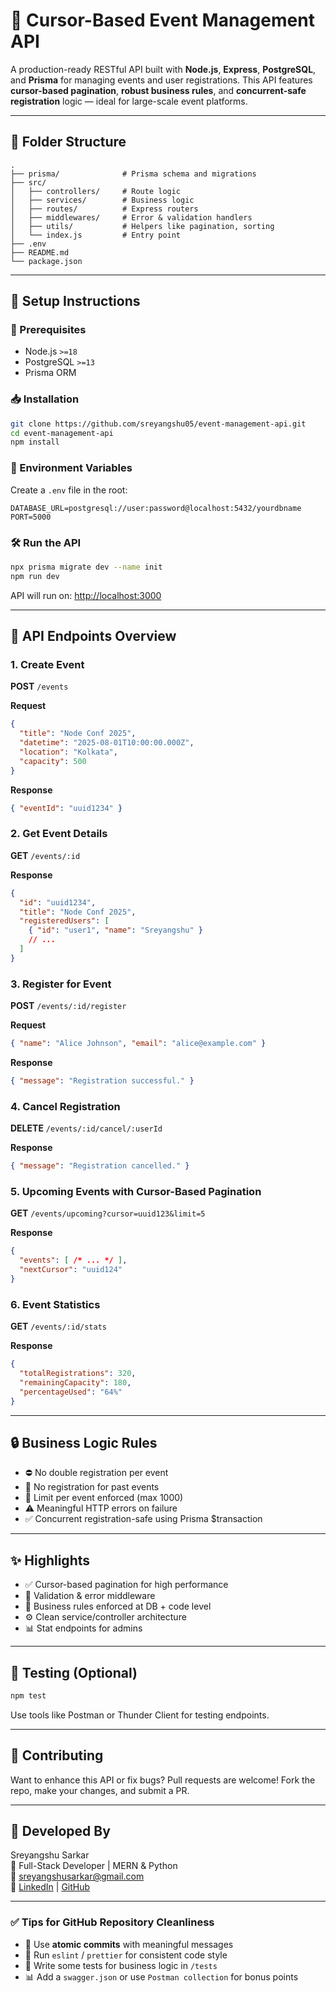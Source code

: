 # 🎯 Cursor-Based Event Management API

A production-ready RESTful API built with **Node.js**, **Express**, **PostgreSQL**, and **Prisma** for managing events and user registrations. This API features **cursor-based pagination**, **robust business rules**, and **concurrent-safe registration** logic — ideal for large-scale event platforms.

---

## 📂 Folder Structure

```
.
├── prisma/              # Prisma schema and migrations
├── src/
│   ├── controllers/     # Route logic
│   ├── services/        # Business logic
│   ├── routes/          # Express routers
│   ├── middlewares/     # Error & validation handlers
│   ├── utils/           # Helpers like pagination, sorting
│   └── index.js         # Entry point
├── .env
├── README.md
└── package.json
```

---

## 🚀 Setup Instructions

### 🔧 Prerequisites
- Node.js `>=18`
- PostgreSQL `>=13`
- Prisma ORM

### 📥 Installation

```bash
git clone https://github.com/sreyangshu05/event-management-api.git
cd event-management-api
npm install
```

### 🔐 Environment Variables
Create a `.env` file in the root:

```
DATABASE_URL=postgresql://user:password@localhost:5432/yourdbname
PORT=5000
```

### 🛠️ Run the API

```bash
npx prisma migrate dev --name init
npm run dev
```

API will run on: [http://localhost:3000](http://localhost:3000)

---

## 📘 API Endpoints Overview

### 1. Create Event
**POST** `/events`

**Request**
```json
{
  "title": "Node Conf 2025",
  "datetime": "2025-08-01T10:00:00.000Z",
  "location": "Kolkata",
  "capacity": 500
}
```
**Response**
```json
{ "eventId": "uuid1234" }
```

### 2. Get Event Details
**GET** `/events/:id`

**Response**
```json
{
  "id": "uuid1234",
  "title": "Node Conf 2025",
  "registeredUsers": [
    { "id": "user1", "name": "Sreyangshu" }
    // ...
  ]
}
```

### 3. Register for Event
**POST** `/events/:id/register`

**Request**
```json
{ "name": "Alice Johnson", "email": "alice@example.com" }
```
**Response**
```json
{ "message": "Registration successful." }
```

### 4. Cancel Registration
**DELETE** `/events/:id/cancel/:userId`

**Response**
```json
{ "message": "Registration cancelled." }
```

### 5. Upcoming Events with Cursor-Based Pagination
**GET** `/events/upcoming?cursor=uuid123&limit=5`

**Response**
```json
{
  "events": [ /* ... */ ],
  "nextCursor": "uuid124"
}
```

### 6. Event Statistics
**GET** `/events/:id/stats`

**Response**
```json
{
  "totalRegistrations": 320,
  "remainingCapacity": 180,
  "percentageUsed": "64%"
}
```

---

## 🔒 Business Logic Rules
- ⛔ No double registration per event
- 📆 No registration for past events
- 🧍 Limit per event enforced (max 1000)
- ⚠️ Meaningful HTTP errors on failure
- ✅ Concurrent registration-safe using Prisma $transaction

---

## ✨ Highlights
- ✅ Cursor-based pagination for high performance
- 🔐 Validation & error middleware
- 🧠 Business rules enforced at DB + code level
- ⚙️ Clean service/controller architecture
- 📊 Stat endpoints for admins

---

## 🧪 Testing (Optional)

```bash
npm test
```
Use tools like Postman or Thunder Client for testing endpoints.

---

## 🤝 Contributing
Want to enhance this API or fix bugs? Pull requests are welcome! Fork the repo, make your changes, and submit a PR.

---

## 🙌 Developed By
Sreyangshu Sarkar  
💼 Full-Stack Developer | MERN & Python  
📧 sreyangshusarkar@gmail.com  
🔗 [LinkedIn](https://www.linkedin.com/in/sreyangshu-sarkar/) | [GitHub](https://github.com/sreyangshu05)

---

### ✅ Tips for GitHub Repository Cleanliness
- 🔁 Use **atomic commits** with meaningful messages
- 🧹 Run `eslint` / `prettier` for consistent code style
- 🧪 Write some tests for business logic in `/tests`
- 📊 Add a `swagger.json` or use `Postman collection` for bonus points 